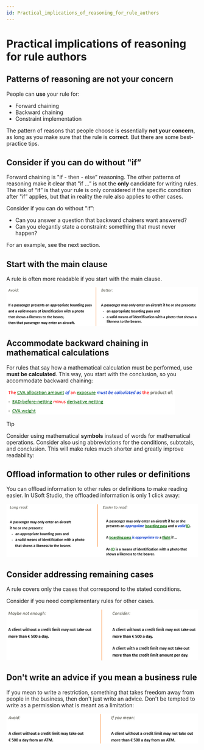 ```yaml
---
id: Practical_implications_of_reasoning_for_rule_authors
---
```


# Practical implications of reasoning for rule authors

## Patterns of reasoning are not your concern

People can **use** your rule for:

- Forward chaining
- Backward chaining
- Constraint implementation

The pattern of reasons that people choose is essentially **not your concern**, as long as you make sure that the rule is **correct**. But there are some best-practice tips.

## Consider if you can do without "if”

Forward chaining is "if - then - else” reasoning. The other patterns of reasoning make it clear that "if ...” is not the **only** candidate for writing rules. The risk of “if” is that your rule is only considered if the specific condition after "if” applies, but that in reality the rule also applies to other cases.

Consider if you can do without "if”:

- Can you answer a question that backward chainers want answered?
- Can you elegantly state a constraint: something that must never happen?

For an example, see the next section.

## Start with the main clause

A rule is often more readable if you start with the main clause.

![](./assets/f947cd95-e537-4352-b5c6-e0d51a5f1015.png)

## Accommodate backward chaining in mathematical calculations

For rules that say how a mathematical calculation must be performed, use **must be calculated**. This way, you start with the conclusion, so you accommodate backward chaining:

![](./assets/f0d68c78-17e4-49bd-ae9c-1763dc2d778d.png)

> [!TIP]
> Consider using mathematical **symbols** instead of words for mathematical operations. Consider also using abbreviations for the conditions, subtotals, and conclusion. This will make rules much shorter and greatly improve readability:
>  

## Offload information to other rules or definitions

You can offload information to other rules or definitions to make reading easier. In USoft Studio, the offloaded information is only 1 click away:

![](./assets/e5dc9193-df05-4128-a3b2-2fd51c629174.png)

## Consider addressing remaining cases

A rule covers only the cases that correspond to the stated conditions.

Consider if you need complementary rules for other cases.

![](./assets/3c1941ca-3e4d-46f9-b2b2-0f02d1a86d1b.png)

## Don't write an advice if you mean a business rule

If you mean to write a restriction, something that takes freedom away from people in the business, then don't just write an advice. Don't be tempted to write as a permission what is meant as a limitation:

![](./assets/920be8d7-1ce4-46d8-bb34-da5e37f1992a.png)

 